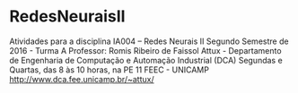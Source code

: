 # RedesNeuraisII

Atividades para a disciplina
IA004 – Redes Neurais II
Segundo Semestre de 2016 - Turma A
Professor: Romis Ribeiro de Faissol Attux - Departamento de Engenharia de Computação e Automação Industrial (DCA)
Segundas e Quartas, das 8 às 10 horas, na PE 11
FEEC - UNICAMP
http://www.dca.fee.unicamp.br/~attux/
